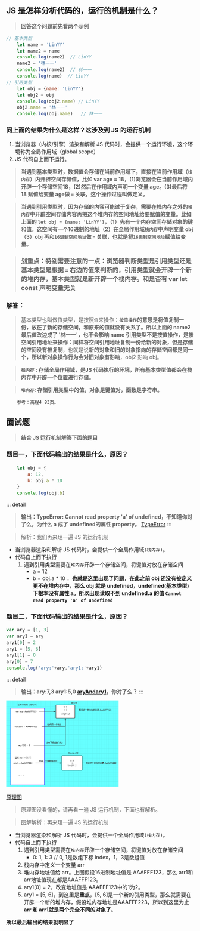 ## JS 是怎样分析代码的，运行的机制是什么？
> **回答这个问题前先看两个示例**
``` js
// 基本类型
    let name = 'LinYY'
    let name2 = name
    console.log(name2)  // LinYY
    name2 = '林一一'
    console.log(name2)  // 林一一
    console.log(name)  // LinYY
// 引用类型
    let obj = {name: 'LinYY'}
    let obj2 = obj
    console.log(obj2.name) // LinYY
    obj2.name = '林一一'
    console.log(obj.name)   // 林一一
```
### 问上面的结果为什么是这样？这涉及到 JS 的运行机制
1. 当浏览器（内核/引擎）渲染和解析 JS 代码时，会提供一个运行环境，这个环境称为全局作用域（global scope）
2. JS 代码自上而下运行。
>__当遇到基本类型时，数据值会存储在当前作用域下，直接在当前作用域（`栈内存`）内开辟空间存储值，比如 var age = 18，(1)浏览器会在当前作用域内开辟一个存储空间18，(2)然后在作用域内声明一个变量 age。(3)最后将 18 赋值给变量 age做 `=` 关联，这个操作过程叫做定义。__

>__当遇到引用类型时，因为存储的内容可能过于复杂，需要在栈内存之外的`堆内存`中开辟空间存储内容再把这个堆内存的空间地址给要赋值的变量。比如上面的 `let obj = {name: 'LinYY'}`，（1）先有一个内存空间存储对象的键和值，这空间有一个16进制的地址（2）在全局作用域`栈内存`中声明变量 obj（3）obj 再和`16进制空间地址`做 `=` 关联，也就是将`16进制空间地址`赋值给变量。__

> ### __划重点：特别需要注意的一点：浏览器判断类型是引用类型还是基本类型是根据 `=` 右边的值来判断的，引用类型就会开辟一个新的堆内存，基本类型就是新开辟一个栈内存。和是否有 var let const 声明变量无关__

### 解答：
> 基本类型也叫做值类型，是按照`值`来操作：**`按值操作`的意思是将值复制一份，放在了新的存储空间，和原来的值就没有关系了。**所以上面的 name2 最后值改边成了 '林一一'，也不会影响 name
> 引用类型不是按值操作，是按空间引用地址来操作：同样**将空间引用地址复制一份给新的对象，但是存储的空间没有被复制**，也就是说**新的对象和旧的对象指向的存储空间都是同一个，所以新对象操作行为会对旧对象有影响**，obj2 影响 obj。


> __`栈内存` : 存储全局作用域，是JS 代码执行的环境，所有基本类型值都会在栈内存中开辟一个位置进行存储。__

> __`堆内存`: 存储引用类型中的值，对象是键值对，函数是字符串。__

``` !
    参考：高程4 83页。
```

## 面试题
> __结合 JS 运行机制解答下面的题目__
### 题目一，下面代码输出的结果是什么，原因？
```js
    let obj = {
        a: 12,
        b: obj.a * 10
    }
    console.log(obj.b)
```
::: detail
>__输出：TypeError: Cannot read property 'a' of undefined，不知道你对了么，为什么 a 成了 undefined的属性 property。__ [TypeError](./img/TypeError.jpg)
:::


> 解析：我们再来理一遍 JS 的运行机制
  * 当浏览器渲染和解析 JS 代码时，会提供一个全局作用域`(栈内存)`。
  * 代码自上而下执行
    1. 遇到引用类型需要在`堆内存`开辟一个存储空间，将键值对放在存储空间
        - a = 12
        - b = obj.a * 10 ，__也就是这里出现了问题，在此之前 obj 还没有被定义更不在堆内存中，那么 obj 就是 undefined，undefined(基本类型)下根本没有属性 a。所以出现读取不到 undefined.a 的值 `Cannot read property 'a' of undefined`__

### 题目二，下面代码输出的结果是什么，原因？
``` js
var ary = [1, 3]
var ary1 = ary
ary1[0] = 2
ary1 = [5, 6]
ary1[1] = 0
ary[0] = 7
console.log('ary:'+ary,'ary1:'+ary1)
```
::: detail
> __输出：ary:7,3 ary1:5,0    [aryAndary1](./img/aryAndary1.jpg)，你对了么？__
:::

<img src="https://github.com/lurenacm/againJS/blob/main/js/js%E8%BF%90%E8%A1%8C%E6%9C%BA%E5%88%B6/img/JS%E6%B5%81%E7%A8%8B%E5%9B%BE%E8%A7%A3.png" width= "60%" heigth="50%"/>

[原理图](./img/JS流程图解.png)

> 原理图没看懂的，请再看一遍 JS 运行机制，下面也有解析。

> 图解解析：再来理一遍 JS 的运行机制
   * 当浏览器渲染和解析 JS 代码时，会提供一个全局作用域`(栈内存)`。
   * 代码自上而下执行
      1. 遇到引用类型需要在`堆内存`开辟一个存储空间，将键值对放在存储空间
         - 0: 1, 1: 3   // 0, 1是数组下标 index，1，3是数组值
      2. 栈内存中定义一个变量 arr
      3. 堆内存地址值给 arr。上图假设16进制地址值是 AAAFFF123，那么 arr1和arr地址值现在都是AAAFFF123。
      4. ary1[0] = 2，改变地址值是 AAAFFF123中的1为2。
      5. ary1 = [5, 6]，到这里是**重点**，[5, 6]是一个新的引用类型，那么就需要在开辟一个新的堆内存，假设堆内存地址是AAAFFF223，所以到这里为止 **arr 和 arr1就是两个完全不同的对象了**。

__所以最后输出的结果就明显了__
